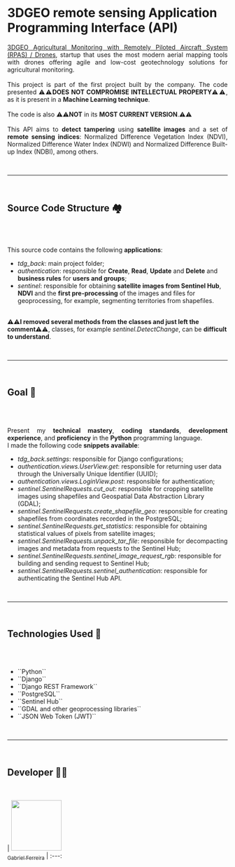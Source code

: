 # 3DGEO remote sensing Application Programming Interface (API)

<p style="text-align: justify;">
  <a href="https://www.linkedin.com/company/3dgeobr/">3DGEO Agricultural Monitoring with Remotely Piloted Aircraft System (RPAS) / Drones</a>, startup that uses the most modern aerial mapping tools with drones offering agile and low-cost geotechnology solutions for agricultural monitoring.<br>  
  <br> 
  This project is part of the first project built by the company. The code presented ⚠️⚠️<b>DOES NOT COMPROMISE INTELLECTUAL PROPERTY</b>⚠️⚠️, as it is present in a <b>Machine Learning technique</b>.<br>
  <br>
  The code is also ⚠️⚠️<b>NOT</b> in its <b>MOST CURRENT VERSION</b>.⚠️⚠️<br>
  <br>
  This API aims to <b>detect tampering</b> using <b>satellite images</b> and a set of <b>remote sensing indices</b>: Normalized Difference Vegetation Index (NDVI), Normalized Difference Water Index (NDWI) and Normalized Difference Built-up Index (NDBI), among others.
</p>

<br>
<hr>
<br>

## Source Code Structure 🏘️
<br><br>

<p style="text-align: justify;">
  This source code contains the following <b>applications</b>: <br>
  <ul>
    <li><em>tdg_back</em>: main project folder;</li>
    <li><em>authentication</em>: responsible for <b>Create</b>, <b>Read</b>, <b>Update</b> and <b>Delete</b> and <b>business rules</b> for <b>users and groups</b>;</li>
    <li><em>sentinel</em>: responsible for obtaining <b>satellite images from Sentinel Hub</b>, <b>NDVI</b> and the <b>first pre-processing</b> of the images and files for geoprocessing, for example, segmenting territories from shapefiles.</li>
  </ul>
  <br>
  ⚠️⚠️<b>I removed several methods from the classes and just left the comment</b>⚠️⚠️, classes, for example <em>sentinel.DetectChange</em>, can be <b>difficult to understand</b>.
</p>

<br>
<hr>
<br>

## Goal 🎯
<br><br>

<p style="text-align: justify;">
  Present my <b>technical mastery</b>, <b>coding standards</b>, <b>development experience</b>, and <b>proficiency</b> in the <b>Python</b> programming language.
  <br>
  I made the following code <b>snippets available</b>: <br> 
  <ul>
    <li><em>tdg_back.settings</em>: responsible for Django configurations;</li>
    <li><em>authentication.views.UserView.get</em>: responsible for returning user data through the Universally Unique Identifier (UUID);</li>
    <li><em>authentication.views.LoginView.post</em>: responsible for authentication;</li>
    <li><em>sentinel.SentinelRequests.cut_out</em>: responsible for cropping satellite images using shapefiles and Geospatial Data Abstraction Library (GDAL);</li>
    <li><em>sentinel.SentinelRequests.create_shapefile_geo</em>: responsible for creating shapefiles from coordinates recorded in the PostgreSQL;</li>
    <li><em>sentinel.SentinelRequests.get_statistics</em>: responsible for obtaining statistical values of pixels from satellite images;</li>
    <li><em>sentinel.SentinelRequests.unpack_tar_file</em>: responsible for decompacting images and metadata from requests to the Sentinel Hub;</li>
    <li><em>sentinel.SentinelRequests.sentinel_image_request_rgb</em>: responsible for building and sending request to Sentinel Hub;</li>
    <li><em>sentinel.SentinelRequests.sentinel_authentication</em>: responsible for authenticating the Sentinel Hub API.</li>
  </ul>  
</p>

<br>
<hr>
<br>

## Technologies Used 💾
<br><br>

<ul>
  <li>``Python``</li>
  <li>``Django``</li>
  <li>``Django REST Framework``</li>
  <li>``PostgreSQL``</li>
  <li>``Sentinel Hub``</li>
  <li>``GDAL and other geoprocessing libraries``</li> 
  <li>``JSON Web Token (JWT)``</li>
</ul> 

<br>
<hr>
<br>

## Developer 🧑‍💻 
<br><br>
| [<img src="https://avatars.githubusercontent.com/u/37443722?v=4" width=115><br><sub>Gabriel Ferreira</sub>](https://github.com/GabesSeven)
| :---: 


